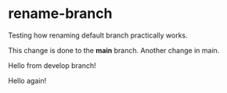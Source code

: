 # rename-branch
Testing how renaming default branch practically works.

This change is done to the **main** branch. Another change in main.

Hello from develop branch!

Hello again!